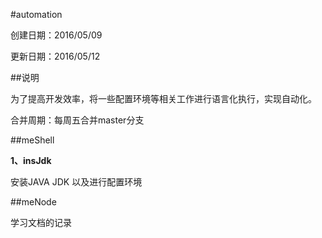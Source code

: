 #automation

创建日期：2016/05/09

更新日期：2016/05/12

##说明

为了提高开发效率，将一些配置环境等相关工作进行语言化执行，实现自动化。

合并周期：每周五合并master分支

##meShell

**1、insJdk**

安装JAVA JDK 以及进行配置环境

##meNode

学习文档的记录
